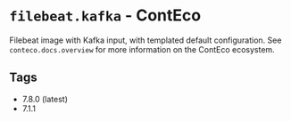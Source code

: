 # `filebeat.kafka` - ContEco

Filebeat image with Kafka input, with templated default configuration.
See `conteco.docs.overview` for more information on the ContEco ecosystem.

## Tags

* 7.8.0 (latest)
* 7.1.1
